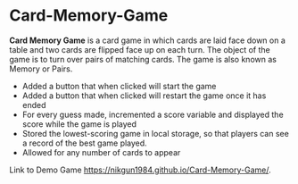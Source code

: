 # Card-Memory-Game
**Card Memory Game** is a card game in which cards are laid face down on a table and two cards are flipped face up on each turn. 
The object of the game is to turn over pairs of matching cards. The game is also known as Memory or Pairs.

* Added a button that when clicked will start the game
* Added a button that when clicked will restart the game once it has ended
* For every guess made, incremented a score variable and displayed the score while the game is played
* Stored the lowest-scoring game in local storage, so that players can see a record of the best game played.
* Allowed for any number of cards to appear


Link to Demo Game https://nikgun1984.github.io/Card-Memory-Game/.
